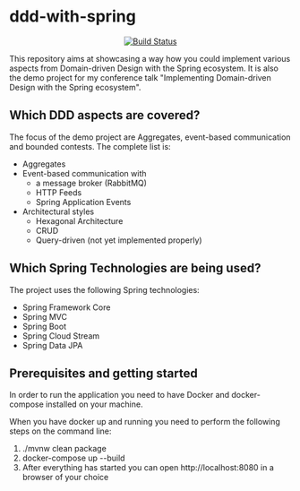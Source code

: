 # ddd-with-spring

<div align="center">

[![Build Status](https://travis-ci.org/mploed/ddd-with-spring.svg?branch=master)](https://travis-ci.org/mploed/ddd-with-spring)

</div>

This repository aims at showcasing a way how you could implement various aspects from Domain-driven Design with the
Spring ecosystem. It is also the demo project for my conference talk "Implementing Domain-driven Design with the Spring 
ecosystem".

## Which DDD aspects are covered?
The focus of the demo project are Aggregates, event-based communication and bounded contests. The complete list is:

- Aggregates
- Event-based communication with
    - a message broker (RabbitMQ)
    - HTTP Feeds
    - Spring Application Events
- Architectural styles
    - Hexagonal Architecture
    - CRUD
    - Query-driven (not yet implemented properly)
    
## Which Spring Technologies are being used?

The project uses the following Spring technologies:

- Spring Framework Core
- Spring MVC
- Spring Boot
- Spring Cloud Stream 
- Spring Data JPA

## Prerequisites and getting started

In order to run the application you need to have Docker and docker-compose installed on your machine.

When you have docker up and running you need to perform the following steps on the command line:

1. ./mvnw clean package
2. docker-compose up --build
3. After everything has started you can open http://localhost:8080 in a browser of your choice
